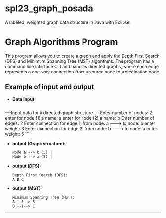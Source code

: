 # spl23_graph_posada
A labeled, weighted graph data structure in Java with Eclipse.

# Graph Algorithms Program

This program allows you to create a graph and apply the Depth First Search (DFS) and Minimum Spanning Tree (MST) algorithms. 
The program has a command line interface CLI and handles directed graphs, where each edge represents a one-way connection from a source node to a destination node.

## Example of input and output

- **Data input:**

    ```plaintext
---Input data for a directed graph structure---
Enter number of nodes: 2
enter for node (1) a name: a
enter for node (2) a name: b
Enter number of edges: 2
Enter connection for edge 1:
from node: a
---> to node: b
enter weight: 3
Enter connection for edge 2:
from node: b
---> to node: a
enter weight: 5
    ```

- **output (Graph structure):**

    ```plaintext
  Node a --> b (3) | 
  Node b --> a (5) | 
    ```

- **output (DFS):**

    ```plaintext
    Depth First Search (DFS):
    A B C
    ```

- **output (MST):**

    ```plaintext
    Minimum Spanning Tree (MST):
    A --5--> B
    B --1--> C
    ```

---



